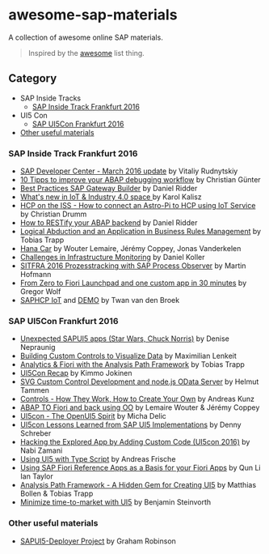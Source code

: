 # awesome-sap-materials

A collection of awesome online SAP materials.

> Inspired by the [awesome](https://github.com/bayandin/awesome-awesomeness) list thing.

## Category
- SAP Inside Tracks
  - [SAP Inside Track Frankfurt 2016](#sap-inside-track-frankfurt-2016)
- UI5 Con
  - [SAP UI5Con Frankfurt 2016](#sap-ui5con-frankfurt-2016)
- [Other useful materials](#other-useful-materials)

### SAP Inside Track Frankfurt 2016
- [SAP Developer Center - March 2016 update](http://www.slideshare.net/VitaliyRudnytskiy/sap-developer-center) by Vitaliy Rudnytskiy
- [10 Tipps to improve your ABAP debugging workflow](https://github.com/christianguenter2/sitFRA_2016) by Christian Günter
- [Best Practices SAP Gateway Builder](http://de.slideshare.net/DanielRidder1/daniel-ridder-best-practices-sap-gateway-builder) by Daniel Ridder
- [What's new in IoT & Industry 4.0 space ](http://www.slideshare.net/KarolKalisz/sitfra-2016-whats-new-in-iot-industry-40-space) by Karol Kalisz
- [HCP on the ISS - How to connect an Astro-Pi to HCP using IoT Service ](http://ceedee666.github.io/sitfra_2016/) by Christian Drumm
- [How to RESTify your ABAP backend](http://de.slideshare.net/DanielRidder1/how-to-restify-your-existing-abap-backend) by Daniel Ridder
- [Logical Abduction and an Application in Business Rules Management](http://de.slideshare.net/ttrapp/logical-abduction-and-an-application-on-business-rules-management) by Tobias Trapp
- [Hana Car](https://prezi.com/l9k9aufq3c8s/hana-car/) by Wouter Lemaire, Jérémy Coppey, Jonas Vanderkelen
- [Challenges in Infrastructure Monitoring](http://de.slideshare.net/dakoller/five-pillars-of-infrastructure-monitoring) by Daniel Koller
- [SITFRA 2016 Prozesstracking with SAP Process Observer](http://de.slideshare.net/MartinHofmann99/sitfra-2016-prozesstracking-with-sap-process-observer) by Martin Hofmann
- [From Zero to Fiori Launchpad and one custom app in 30 minutes](https://docs.google.com/document/d/1MAEFOaCJK-qlJYGEoSBIlVxx0LQr56U3I2Ubq5e6VjU/edit#heading=h.a56p1kh4ffen) by Gregor Wolf
- [SAPHCP IoT](http://www.slideshare.net/tbroek/saphcp-iot-for-watermanagement) and [DEMO](https://www.youtube.com/watch?v=5x504nxMBXc) by Twan van den Broek

### SAP UI5Con Frankfurt 2016
- [Unexpected SAPUI5 apps (Star Wars, Chuck Norris)](https://ui5con2016slides-d062712trial.dispatcher.hanatrial.ondemand.com/slides/index.html#/) by Denise Nepraunig
- [Building Custom Controls to Visualize Data](http://www.slideshare.net/MaximilianLenkeit/building-custom-controls-to-visualize-data-ui5con-2016-frankfurt) by Maximilian Lenkeit
- [Analytics & Fiori with the Analysis Path Framework](http://de.slideshare.net/ttrapp/analytics-fiori-with-the-analysis-path-framework) by
Tobias Trapp
- [UI5Con Recap](http://scn.sap.com/community/developer-center/front-end/blog/2016/03/13/my-ui5con-recap) by Kimmo Jokinen
- [SVG Custom Control Development and node.js OData Server](https://prezi.com/xqbz93q6zsv9/ui5con/?utm_campaign=share&utm_medium=copy) by Helmut Tammen
- [Controls - How They Work, How to Create Your Own](http://de.slideshare.net/andreaskunz/ui5-controls-ui5con-2016) by Andreas Kunz
- [ABAP TO Fiori and back using OO](http://prezi.com/mfahxi_cen_z/) by Lemaire Wouter & Jérémy Coppey
- [UI5con - The OpenUI5 Spirit](http://de.slideshare.net/michadelic/ui5con-the-openui5-spirit) by Micha Delic
- [UI5con Lessons Learned from SAP UI5 Implementations](http://de.slideshare.net/DennySchreber/ui5con-lessons-learned-from-sap-ui5-implementations) by Denny Schreber  
- [Hacking the Explored App by Adding Custom Code (UI5con 2016)](http://de.slideshare.net/NabiZamani/hacking-the-explored-app-by-adding-custom-code-ui5con-2016) by Nabi Zamani
- [Using UI5 with Type Script](http://ovh.to/5SY3JLs) by Andreas Frische
- [Using SAP Fiori Reference Apps as a Basis for your Fiori Apps](https://mdocs.sap.com/mcm/public/v1/open?shr=JfJR_ZLkIzl21IUJogbuDQfm9TiO6oUXnri7RED5EnQ) by Qun Li Ian Taylor    
- [Analysis Path Framework - A Hidden Gem for Creating UI5](http://de.slideshare.net/ttrapp/analytics-fiori-with-the-analysis-path-framework) by Matthias Bollen & Tobias Trapp
- [Minimize time-to-market with UI5](http://de.slideshare.net/BenjaminSteinvorth/minimize-timetomarket-with-ui5) by Benjamin Steinvorth

### Other useful materials
- [SAPUI5-Deployer Project](http://scn.sap.com/community/ui-technology/blog/2015/05/24/sapui5-deployer-project) by Graham Robinson
